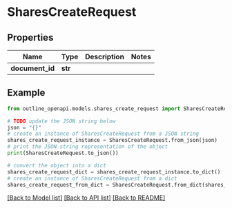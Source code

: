 # SharesCreateRequest


## Properties

Name | Type | Description | Notes
------------ | ------------- | ------------- | -------------
**document_id** | **str** |  | 

## Example

```python
from outline_openapi.models.shares_create_request import SharesCreateRequest

# TODO update the JSON string below
json = "{}"
# create an instance of SharesCreateRequest from a JSON string
shares_create_request_instance = SharesCreateRequest.from_json(json)
# print the JSON string representation of the object
print(SharesCreateRequest.to_json())

# convert the object into a dict
shares_create_request_dict = shares_create_request_instance.to_dict()
# create an instance of SharesCreateRequest from a dict
shares_create_request_from_dict = SharesCreateRequest.from_dict(shares_create_request_dict)
```
[[Back to Model list]](../README.md#documentation-for-models) [[Back to API list]](../README.md#documentation-for-api-endpoints) [[Back to README]](../README.md)


